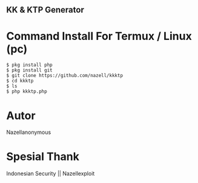 ## KK & KTP Generator
# Command Install For Termux / Linux (pc)
```
$ pkg install php
$ pkg install git
$ git clone https://github.com/nazell/kkktp
$ cd kkktp
$ ls
$ php kkktp.php
```
# Autor
Nazellanonymous  

# Spesial Thank
Indonesian Security || Nazellexploit
